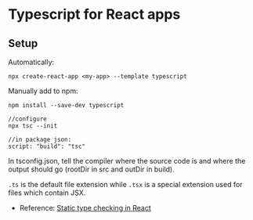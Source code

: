 # Typescript for React apps
## Setup
Automatically: 
```
npx create-react-app <my-app> --template typescript
```
Manually add to npm:
```
npm install --save-dev typescript

//configure
npx tsc --init

//in package json:
script: "build": "tsc"
```
In tsconfig.json, tell the compiler where the source code is and where the output should go (rootDir in src and outDir in build).

`.ts` is the default file extension while `.tsx` is a special extension used for files which contain JSX.

- Reference: [Static type checking in React](https://reactjs.org/docs/static-type-checking.html)